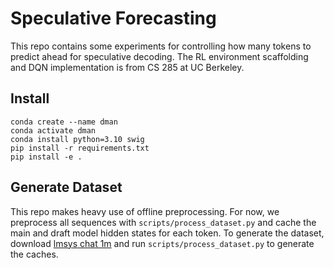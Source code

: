 # Speculative Forecasting

This repo contains some experiments for controlling how many tokens to predict ahead for speculative decoding. The RL environment scaffolding and DQN implementation is from CS 285 at UC Berkeley.

## Install

```
conda create --name dman
conda activate dman
conda install python=3.10 swig
pip install -r requirements.txt
pip install -e .
```

## Generate Dataset

This repo makes heavy use of offline preprocessing. For now, we preprocess all sequences with `scripts/process_dataset.py` and cache the main and draft model hidden states for each token. To generate the dataset, download [lmsys chat 1m](https://huggingface.co/datasets/lmsys/lmsys-chat-1m) and run `scripts/process_dataset.py` to generate the caches.

